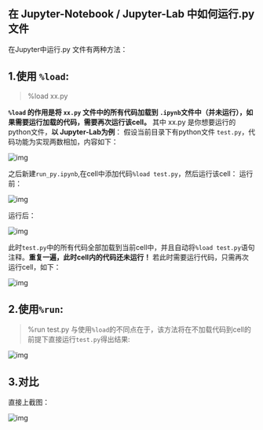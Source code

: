 ## 在 Jupyter-Notebook / Jupyter-Lab 中如何运行.py文件

在Jupyter中运行.py 文件有两种方法：

## 1.使用 `%load`:

> %load xx.py

**`%load` 的作用是将 `xx.py` 文件中的所有代码加载到 `.ipynb`文件中（并未运行），如果需要运行加载的代码，需要再次运行该cell。** 其中 xx.py 是你想要运行的python文件，**以 Jupyter-Lab为例**：
假设当前目录下有python文件 `test.py`，代码功能为实现两数相加，内容如下：

![img](https://pic4.zhimg.com/80/v2-e8816a42dc67de3a1a6026b2bdf172d7_1440w.webp)



之后新建`run_py.ipynb`,在cell中添加代码`%load test.py`，然后运行该cell：
运行前：



![img](https://pic2.zhimg.com/80/v2-62294bc4535cfc6b86350097a750bec9_1440w.webp)



运行后：

![img](https://pic3.zhimg.com/80/v2-b65a65d7c96a8ff5849392ee1e075e8e_1440w.webp)

此时`test.py`中的所有代码全部加载到当前cell中，并且自动将`%load test.py`语句注释。**重复一遍，此时cell内的代码还未运行！**
若此时需要运行代码，只需再次运行cell，如下：

![img](https://pic1.zhimg.com/80/v2-6ce927a381ebb4aaadc6634dbc27ac3c_1440w.webp)



## 2.使用`%run`:

> %run test.py
> 与使用`%load`的不同点在于，该方法将在不加载代码到cell的前提下直接运行`test.py`得出结果:

![img](https://pic4.zhimg.com/80/v2-e0d03b7437ae0c4ecff0199ab92ad6c7_1440w.webp)



## 3.对比

直接上截图：



![img](https://pic1.zhimg.com/80/v2-ed94f66a4b332c844cb043d63b68da90_1440w.webp)